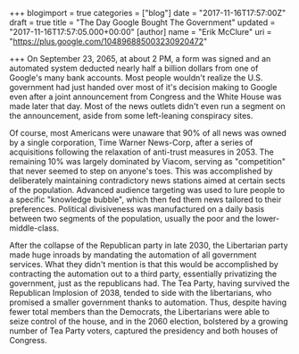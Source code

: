 +++
blogimport = true
categories = ["blog"]
date = "2017-11-16T17:57:00Z"
draft = true
title = "The Day Google Bought The Government"
updated = "2017-11-16T17:57:05.000+00:00"
[author]
name = "Erik McClure"
uri = "https://plus.google.com/104896885003230920472"

+++
On September 23, 2065, at about 2 PM, a form was signed and an automated system deducted nearly half a billion dollars from one of Google's many bank accounts. Most people wouldn't realize the U.S. government had just handed over most of it's decision making to Google even after a joint announcement from Congress and the White House was made later that day. Most of the news outlets didn't even run a segment on the announcement, aside from some left-leaning conspiracy sites. 

Of course, most Americans were unaware that 90% of all news was owned by a single corporation, Time Warner News-Corp, after a series of acquisitions following the relaxation of anti-trust measures in 2053. The remaining 10% was largely dominated by Viacom, serving as "competition" that never seemed to step on anyone's toes. This was accomplished by deliberately maintaining contradictory news stations aimed at certain sects of the population. Advanced audience targeting was used to lure people to a specific "knowledge bubble", which then fed them news tailored to their preferences. Political divisiveness was manufactured on a daily basis between two segments of the population, usually the poor and the lower-middle-class. 





After the collapse of the Republican party in late 2030, the Libertarian party made huge inroads by mandating the automation of all government services. What they didn't mention is that this would be accomplished by contracting the automation out to a third party, essentially privatizing the government, just as the republicans had. The Tea Party, having survived the Republican Implosion of 2038, tended to side with the libertarians, who promised a smaller government thanks to automation. Thus, despite having fewer total members than the Democrats, the Libertarians were able to seize control of the house, and in the 2060 election, bolstered by a growing number of Tea Party voters, captured the presidency and both houses of Congress.

